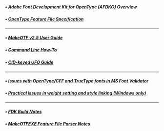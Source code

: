 ##### • [Adobe Font Development Kit for OpenType (AFDKO) Overview](./AFDKO-Overview.md)
##### • [OpenType Feature File Specification](./OpenTypeFeatureFileSpecification.md)
---
##### • [MakeOTF v2.5 User Guide](./MakeOTFUserGuide.md)
##### • [Command Line How-To](./CommandLineHowTo.md)
##### • [CID-keyed UFO Guide](./CIDKeyedUFOGuide.md)
---
##### • [Issues with OpenType/CFF and TrueType fonts in MS Font Validator](./MSFontValidatorIssues.md)
##### • [Practical issues in weight setting and style linking (Windows only)](./WinWeights.md)
---
##### • [FDK Build Notes](./FDK_Build_Notes.md)
##### • [MakeOTFEXE Feature File Parser Notes](./Feature_Parser_Notes.md)
